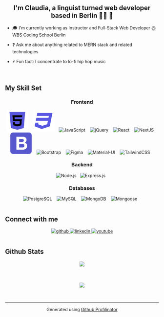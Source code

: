  <div align="center" ><h2 >I'm Claudia, a linguist turned web developer based in Berlin 👩‍💻 🚀</h2></div>  
  

- 🎓 I'm currently working as Instructor and Full-Stack Web Developer @ WBS Coding School Berlin
  

- ❓ Ask me about anything related to MERN stack and related technologies  
  

- ⚡ Fun fact: I concentrate to lo-fi hip hop music  
  

<br/>  


## My Skill Set  




 
<div align="center">  
  <h3>Frontend </h3> 
<img src="https://github.com/claurennt/claurennt_portfolioProject/blob/main/src/assets/icons/html.png?raw=true" alt="HTML5" height="70" />&nbsp;&nbsp;&nbsp;  
<img src="https://github.com/claurennt/claurennt_portfolioProject/blob/main/src/assets/icons/css.png?raw=true" alt="CSS3" height="70" />&nbsp;&nbsp;&nbsp;  
<img src="https://profilinator.rishav.dev/skills-assets/javascript-original.svg" alt="JavaScript" height="70" />&nbsp;&nbsp;&nbsp; 
<img src="https://profilinator.rishav.dev/skills-assets/jquery.png" alt="jQuery" height="70" />&nbsp;&nbsp;&nbsp;  
<img src="https://profilinator.rishav.dev/skills-assets/react-original-wordmark.svg" alt="React" height="70" />&nbsp;&nbsp;&nbsp;
<img src="https://cdn.worldvectorlogo.com/logos/nextjs-2.svg" alt="NextJS" height="50" style="background-color:white;" />&nbsp;&nbsp;&nbsp; 
<img src="https://github.com/claurennt/claurennt_portfolioProject/blob/main/src/assets/icons/bootstrap.png?raw=true" alt="Bootstrap" height="70" />&nbsp;&nbsp;&nbsp;
<img src="https://upload.wikimedia.org/wikipedia/commons/thumb/9/96/Sass_Logo_Color.svg/1200px-Sass_Logo_Color.svg.png" alt="Bootstrap" height="70" />&nbsp;&nbsp;&nbsp;   
<img src="https://profilinator.rishav.dev/skills-assets/figma-icon.svg" alt="Figma" height="70" />&nbsp;&nbsp;&nbsp;   
<img src="https://cdn.worldvectorlogo.com/logos/material-ui-1.svg" alt="Material-UI" height="50" />&nbsp;&nbsp;&nbsp;
<img src="https://upload.wikimedia.org/wikipedia/commons/d/d5/Tailwind_CSS_Logo.svg" alt="TailwindCSS" height="50" />&nbsp;&nbsp;&nbsp;  

</div>






<div align="center">  
<h3>Backend </h3>
<img src="https://upload.wikimedia.org/wikipedia/commons/thumb/d/d9/Node.js_logo.svg/1280px-Node.js_logo.svg.png" alt="Node.js" height="70" />&nbsp;&nbsp;
  <img src="https://expressjs.com/images/express-facebook-share.png" alt="Express.js" height="70" />&nbsp;&nbsp  
</div>






<div align="center">  
<h3>Databases</h3>  
<img src="https://profilinator.rishav.dev/skills-assets/postgresql-original-wordmark.svg" alt="PostgreSQL" height="70" />&nbsp;&nbsp;&nbsp;   
<img src="https://profilinator.rishav.dev/skills-assets/mysql-original-wordmark.svg" alt="MySQL" height="70" />&nbsp;&nbsp;&nbsp;  
<img src="https://profilinator.rishav.dev/skills-assets/mongodb-original-wordmark.svg" alt="MongoDB" height="70" />&nbsp;&nbsp;&nbsp;   
<img src="https://accentsconagua.com/img/images_3/an-introduction-to-mongoose-for-mongodb-and-nodejs.jpg" alt="Mongoose" height="70" />&nbsp;&nbsp;&nbsp;    
</div>



<br/>  


## Connect with me  
<div align="center">
<a href="https://github.com/claurennt" target="_blank">
<img src="https://img.shields.io/badge/github-%2324292e.svg?&style=for-the-badge&logo=github&logoColor=white" alt="github" />
</a>
<a href="https://linkedin.com/in/hello-world-claudia-here/" target="_blank">
<img src="https://img.shields.io/badge/linkedin-%231E77B5.svg?&style=for-the-badge&logo=linkedin&logoColor=white" alt="linkedin"  />
</a>  
<a href="https://www.youtube.com/channel/UCYEE3WaOosXo9Cf0qWrhzOw" target="_blank">
<img src="https://img.shields.io/badge/youtube-%23EE4831.svg?&style=for-the-badge&logo=youtube&logoColor=white" alt="youtube" />
</a> 
</div>  
  

<br/>  


## Github Stats  
<div align="center"><img src="https://github-readme-stats.vercel.app/api?username=claurennt&show_icons=true&count_private=true&hide_border=true" align="center" /></div>  

<br/>  

  

<br/>  

  

<br/>  

<div align="center">
<img src="https://komarev.com/ghpvc/?username=claurennt&&style=flat-square" align="center" />
</div>  
  

<br/>  


<br />

----
<div align="center">Generated using <a href="https://profilinator.rishav.dev/" target="_blank">Github Profilinator</a></div>

